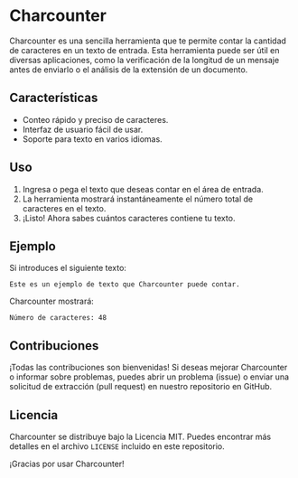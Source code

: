 # Charcounter

Charcounter es una sencilla herramienta que te permite contar la cantidad de caracteres en un texto de entrada. Esta herramienta puede ser útil en diversas aplicaciones, como la verificación de la longitud de un mensaje antes de enviarlo o el análisis de la extensión de un documento.

## Características

- Conteo rápido y preciso de caracteres.
- Interfaz de usuario fácil de usar.
- Soporte para texto en varios idiomas.

## Uso

1. Ingresa o pega el texto que deseas contar en el área de entrada.
2. La herramienta mostrará instantáneamente el número total de caracteres en el texto.
3. ¡Listo! Ahora sabes cuántos caracteres contiene tu texto.

## Ejemplo

Si introduces el siguiente texto:

```
Este es un ejemplo de texto que Charcounter puede contar.
```

Charcounter mostrará:

```
Número de caracteres: 48
```

## Contribuciones

¡Todas las contribuciones son bienvenidas! Si deseas mejorar Charcounter o informar sobre problemas, puedes abrir un problema (issue) o enviar una solicitud de extracción (pull request) en nuestro repositorio en GitHub.

## Licencia

Charcounter se distribuye bajo la Licencia MIT. Puedes encontrar más detalles en el archivo `LICENSE` incluido en este repositorio.

¡Gracias por usar Charcounter!

